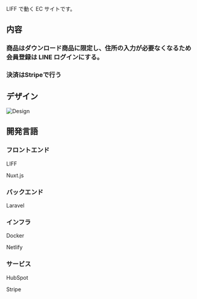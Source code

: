 LIFF で動く EC サイトです。

## 内容

### 商品はダウンロード商品に限定し、住所の入力が必要なくなるため会員登録は LINE ログインにする。

### 決済はStripeで行う

## デザイン
![Design](https://user-images.githubusercontent.com/70458379/124701894-56a1d900-df2a-11eb-8b2a-7559b2a9fb21.png)

## 開発言語

### フロントエンド

LIFF

Nuxt.js

### バックエンド

Laravel

### インフラ

Docker

Netlify

### サービス

HubSpot

Stripe

